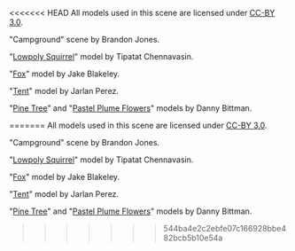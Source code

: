 <<<<<<< HEAD
All models used in this scene are licensed under [CC-BY 3.0](https://creativecommons.org/licenses/by/3.0/legalcode).

"Campground" scene by Brandon Jones.

"[Lowpoly Squirrel](https://poly.google.com/view/eGdXC-5V2wM)" model by Tipatat Chennavasin.

"[Fox](https://poly.google.com/view/1DsQKS4G-aj)" model by Jake Blakeley.

"[Tent](https://poly.google.com/view/2tvQrMLf_tP)" model by Jarlan Perez.

"[Pine Tree](https://poly.google.com/view/2Qo-fmVKuSG)" and "[Pastel Plume Flowers](https://poly.google.com/view/eLVv17bTyB-)" models by Danny Bittman.


=======
All models used in this scene are licensed under [CC-BY 3.0](https://creativecommons.org/licenses/by/3.0/legalcode).

"Campground" scene by Brandon Jones.

"[Lowpoly Squirrel](https://poly.google.com/view/eGdXC-5V2wM)" model by Tipatat Chennavasin.

"[Fox](https://poly.google.com/view/1DsQKS4G-aj)" model by Jake Blakeley.

"[Tent](https://poly.google.com/view/2tvQrMLf_tP)" model by Jarlan Perez.

"[Pine Tree](https://poly.google.com/view/2Qo-fmVKuSG)" and "[Pastel Plume Flowers](https://poly.google.com/view/eLVv17bTyB-)" models by Danny Bittman.


>>>>>>> 544ba4e2c2ebfe07c166928bbe482bcb5b10e54a
